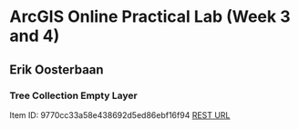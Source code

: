 # ArcGIS Online Practical Lab (Week 3 and 4)
## Erik Oosterbaan

### Tree Collection Empty Layer
Item ID: 9770cc33a58e438692d5ed86ebf16f94
[REST URL](https://services3.arcgis.com/ULID4gA019l55Axx/arcgis/rest/services/geom65_tree_collection/FeatureServer)

